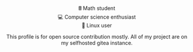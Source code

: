 <p align="center">
🖩 Math student<br>
💻 Computer science enthusiast<br>
🐧 Linux user</p>

<p align="center">
This profile is for open source contribution mostly. All of my project are on my selfhosted gitea instance.
</p>
